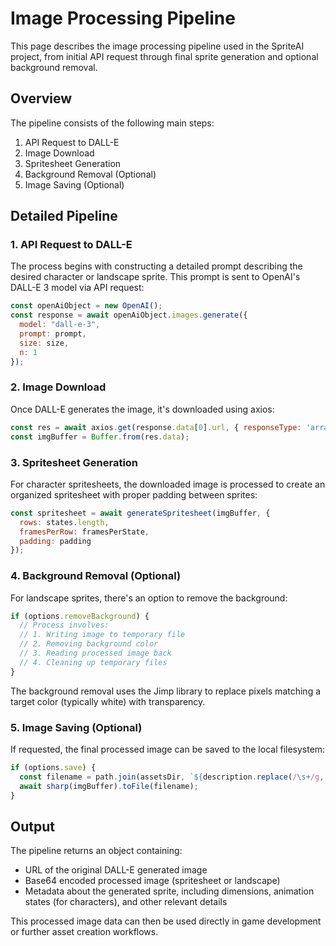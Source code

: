 # Image Processing Pipeline

This page describes the image processing pipeline used in the SpriteAI project, from initial API request through final sprite generation and optional background removal.

## Overview

The pipeline consists of the following main steps:

1. API Request to DALL-E
2. Image Download 
3. Spritesheet Generation
4. Background Removal (Optional)
5. Image Saving (Optional)

## Detailed Pipeline

### 1. API Request to DALL-E

The process begins with constructing a detailed prompt describing the desired character or landscape sprite. This prompt is sent to OpenAI's DALL-E 3 model via API request:

```javascript
const openAiObject = new OpenAI();
const response = await openAiObject.images.generate({
  model: "dall-e-3",
  prompt: prompt,
  size: size,
  n: 1
});
```

### 2. Image Download

Once DALL-E generates the image, it's downloaded using axios:

```javascript
const res = await axios.get(response.data[0].url, { responseType: 'arraybuffer' });
const imgBuffer = Buffer.from(res.data);
```

### 3. Spritesheet Generation 

For character spritesheets, the downloaded image is processed to create an organized spritesheet with proper padding between sprites:

```javascript
const spritesheet = await generateSpritesheet(imgBuffer, {
  rows: states.length,
  framesPerRow: framesPerState,
  padding: padding
});
```

### 4. Background Removal (Optional)

For landscape sprites, there's an option to remove the background:

```javascript
if (options.removeBackground) {
  // Process involves:
  // 1. Writing image to temporary file
  // 2. Removing background color
  // 3. Reading processed image back
  // 4. Cleaning up temporary files
}
```

The background removal uses the Jimp library to replace pixels matching a target color (typically white) with transparency.

### 5. Image Saving (Optional)

If requested, the final processed image can be saved to the local filesystem:

```javascript
if (options.save) {
  const filename = path.join(assetsDir, `${description.replace(/\s+/g, '_')}_landscape.png`);
  await sharp(imgBuffer).toFile(filename);
}
```

## Output

The pipeline returns an object containing:

- URL of the original DALL-E generated image
- Base64 encoded processed image (spritesheet or landscape)
- Metadata about the generated sprite, including dimensions, animation states (for characters), and other relevant details

This processed image data can then be used directly in game development or further asset creation workflows.